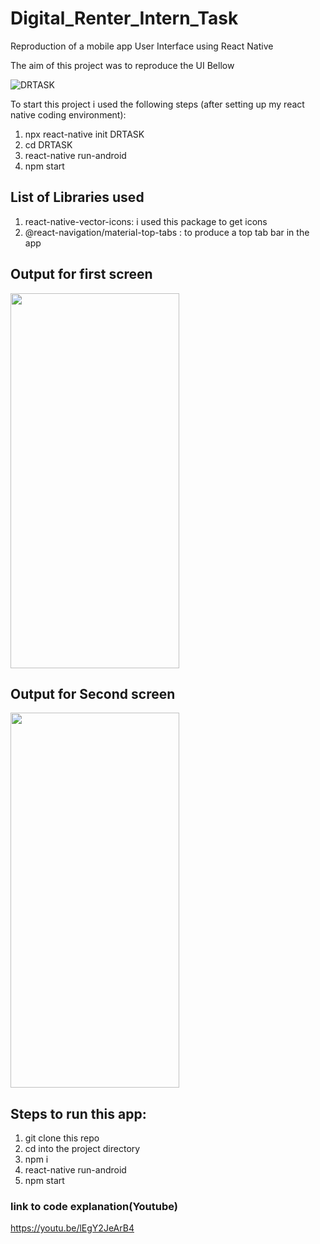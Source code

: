 # Digital_Renter_Intern_Task
Reproduction of a mobile app User Interface using React Native

The aim of this project was to reproduce the UI Bellow

![DRTASK](https://user-images.githubusercontent.com/57509871/123483171-3a36a000-d5fe-11eb-862d-03ab90886912.jpeg)

To start this project i used the following steps (after setting up my react native coding environment):

1. npx react-native init DRTASK
2. cd DRTASK
3. react-native run-android
4. npm start



## List of Libraries used

1. react-native-vector-icons: i used this package to get icons 
2. @react-navigation/material-top-tabs : to produce a top tab bar in the app



## Output for first screen

<img src="https://user-images.githubusercontent.com/57509871/123485041-44a66900-d601-11eb-9406-b306626dc010.png" width="270" height="600">




## Output for Second screen

<img src="https://user-images.githubusercontent.com/57509871/123485334-d01ffa00-d601-11eb-9120-d85058dd9008.png" width="270" height="600">



## Steps to run this app:

1. git clone this repo
2. cd into the project directory
3. npm i
4. react-native run-android
5. npm start

### link to code explanation(Youtube) 
https://youtu.be/lEgY2JeArB4
